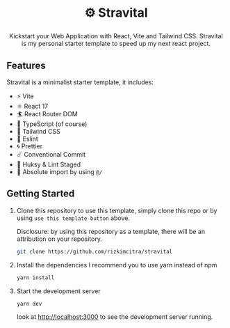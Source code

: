 # <p align="center">⚙️ Stravital</p>

<p align="center">Kickstart your Web Application with React, Vite and Tailwind CSS.
Stravital is my personal starter template to speed up my next react project.
</p>

## Features

Stravital is a minimalist starter template, it includes:

- ⚡️ Vite
- ⚛️ React 17
- 🏄 React Router DOM
- 💎 TypeScript (of course)
- 💨 Tailwind CSS
- 🔨 Eslint
- 🌀 Prettier
- ☄️ Conventional Commit
- 📡 Huksy & Lint Staged
- 🎯 Absolute import by using `@/`

## Getting Started

1. Clone this repository
   to use this template, simply clone this repo or by using `use this template button` above.

   Disclosure: by using this repository as a template, there will be an attribution on your repository.

   ```bash
   git clone https://github.com/rizkimcitra/stravital
   ```

2. Install the dependencies
   I recommend you to use yarn instead of npm
   ```bash
   yarn install
   ```
3. Start the development server
   ```bash
   yarn dev
   ```
   look at [http://localhost:3000](http://localhost:3000) to see the development server running.
